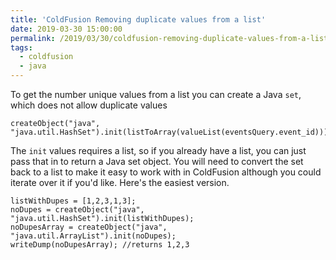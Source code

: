 ```yaml
---
title: 'ColdFusion Removing duplicate values from a list'
date: 2019-03-30 15:00:00
permalink: /2019/03/30/coldfusion-removing-duplicate-values-from-a-list-java
tags:
  - coldfusion
  - java
---
```


To get the number unique values from a list you can create a Java `set`, which does not allow duplicate values

    createObject("java", "java.util.HashSet").init(listToArray(valueList(eventsQuery.event_id))).size();

The `init` values requires a list, so if you already have a list, you can just pass that in to return a Java set object. You will need to convert the set back to a list to make it easy to work with in ColdFusion although you could iterate over it if you'd like. Here's the easiest version.

    listWithDupes = [1,2,3,1,3];
    noDupes = createObject("java", "java.util.HashSet").init(listWithDupes);
    noDupesArray = createObject("java", "java.util.ArrayList").init(noDupes);
    writeDump(noDupesArray); //returns 1,2,3

